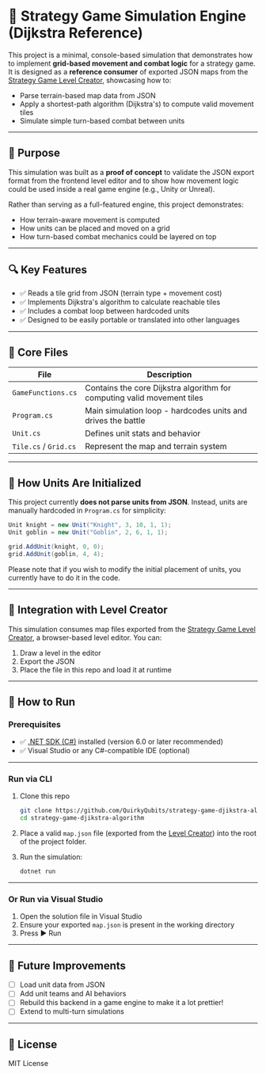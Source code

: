 # 🧠 Strategy Game Simulation Engine (Dijkstra Reference)

This project is a minimal, console-based simulation that demonstrates how to implement **grid-based movement and combat logic** for a strategy game. It is designed as a **reference consumer** of exported JSON maps from the [Strategy Game Level Creator](https://github.com/QuirkyQubits/strategy-game-tool), showcasing how to:

- Parse terrain-based map data from JSON
- Apply a shortest-path algorithm (Dijkstra's) to compute valid movement tiles
- Simulate simple turn-based combat between units

---

## 🌟 Purpose

This simulation was built as a **proof of concept** to validate the JSON export format from the frontend level editor and to show how movement logic could be used inside a real game engine (e.g., Unity or Unreal).

Rather than serving as a full-featured engine, this project demonstrates:

- How terrain-aware movement is computed
- How units can be placed and moved on a grid
- How turn-based combat mechanics could be layered on top

---

## 🔍 Key Features

- ✅ Reads a tile grid from JSON (terrain type + movement cost)
- ✅ Implements Dijkstra's algorithm to calculate reachable tiles
- ✅ Includes a combat loop between hardcoded units
- ✅ Designed to be easily portable or translated into other languages

---

## 📁 Core Files

| File | Description |
|------|-------------|
| `GameFunctions.cs` | Contains the core Dijkstra algorithm for computing valid movement tiles |
| `Program.cs` | Main simulation loop - hardcodes units and drives the battle |
| `Unit.cs` | Defines unit stats and behavior |
| `Tile.cs` / `Grid.cs` | Represent the map and terrain system |

---

## 🤖 How Units Are Initialized

This project currently **does not parse units from JSON**. Instead, units are manually hardcoded in `Program.cs` for simplicity:

```csharp
Unit knight = new Unit("Knight", 3, 10, 1, 1);
Unit goblin = new Unit("Goblin", 2, 6, 1, 1);

grid.AddUnit(knight, 0, 0);
grid.AddUnit(goblin, 4, 4);
```

Please note that if you wish to modify the initial placement of units, you currently have to do it in the code.

---

## 🔗 Integration with Level Creator

This simulation consumes map files exported from the [Strategy Game Level Creator](https://github.com/QuirkyQubits/strategy-game-tool), a browser-based level editor. You can:

1. Draw a level in the editor
2. Export the JSON
3. Place the file in this repo and load it at runtime

---

## 🚀 How to Run

### Prerequisites

- ✅ [.NET SDK (C#)](https://dotnet.microsoft.com/en-us/download) installed (version 6.0 or later recommended)
- ✅ Visual Studio or any C#-compatible IDE (optional)

---

### Run via CLI

1. Clone this repo  
   ```bash
   git clone https://github.com/QuirkyQubits/strategy-game-djikstra-algorithm.git
   cd strategy-game-djikstra-algorithm
   ```

2. Place a valid `map.json` file (exported from the [Level Creator](https://github.com/QuirkyQubits/strategy-game-tool)) into the root of the project folder.

3. Run the simulation:  
   ```bash
   dotnet run
   ```

---

### Or Run via Visual Studio

1. Open the solution file in Visual Studio  
2. Ensure your exported `map.json` is present in the working directory  
3. Press ▶️ Run

---

## 💪 Future Improvements

- [ ] Load unit data from JSON
- [ ] Add unit teams and AI behaviors
- [ ] Rebuild this backend in a game engine to make it a lot prettier!
- [ ] Extend to multi-turn simulations

---

## 📄 License

MIT License
